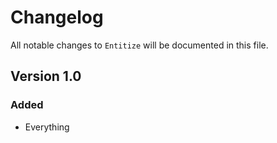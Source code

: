 # Changelog

All notable changes to `Entitize` will be documented in this file.

## Version 1.0

### Added
- Everything
